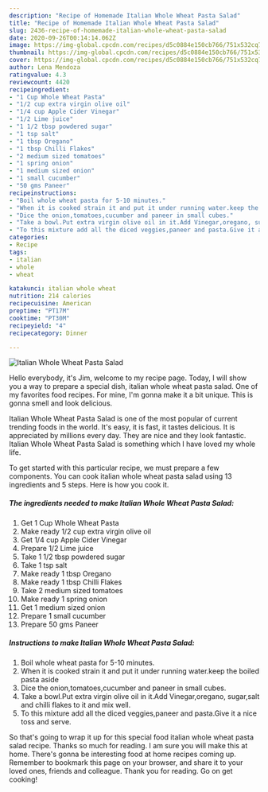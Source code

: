 ```yaml
---
description: "Recipe of Homemade Italian Whole Wheat Pasta Salad"
title: "Recipe of Homemade Italian Whole Wheat Pasta Salad"
slug: 2436-recipe-of-homemade-italian-whole-wheat-pasta-salad
date: 2020-09-26T00:14:14.062Z
image: https://img-global.cpcdn.com/recipes/d5c0884e150cb766/751x532cq70/italian-whole-wheat-pasta-salad-recipe-main-photo.jpg
thumbnail: https://img-global.cpcdn.com/recipes/d5c0884e150cb766/751x532cq70/italian-whole-wheat-pasta-salad-recipe-main-photo.jpg
cover: https://img-global.cpcdn.com/recipes/d5c0884e150cb766/751x532cq70/italian-whole-wheat-pasta-salad-recipe-main-photo.jpg
author: Lena Mendoza
ratingvalue: 4.3
reviewcount: 4420
recipeingredient:
- "1 Cup Whole Wheat Pasta"
- "1/2 cup extra virgin olive oil"
- "1/4 cup Apple Cider Vinegar"
- "1/2 Lime juice"
- "1 1/2 tbsp powdered sugar"
- "1 tsp salt"
- "1 tbsp Oregano"
- "1 tbsp Chilli Flakes"
- "2 medium sized tomatoes"
- "1 spring onion"
- "1 medium sized onion"
- "1 small cucumber"
- "50 gms Paneer"
recipeinstructions:
- "Boil whole wheat pasta for 5-10 minutes."
- "When it is cooked strain it and put it under running water.keep the boiled pasta aside"
- "Dice the onion,tomatoes,cucumber and paneer in small cubes."
- "Take a bowl.Put extra virgin olive oil in it.Add Vinegar,oregano, sugar,salt and chilli flakes to it and mix well."
- "To this mixture add all the diced veggies,paneer and pasta.Give it a nice toss and serve."
categories:
- Recipe
tags:
- italian
- whole
- wheat

katakunci: italian whole wheat 
nutrition: 214 calories
recipecuisine: American
preptime: "PT17M"
cooktime: "PT30M"
recipeyield: "4"
recipecategory: Dinner

---
```



![Italian Whole Wheat Pasta Salad](https://img-global.cpcdn.com/recipes/d5c0884e150cb766/751x532cq70/italian-whole-wheat-pasta-salad-recipe-main-photo.jpg)

Hello everybody, it's Jim, welcome to my recipe page. Today, I will show you a way to prepare a special dish, italian whole wheat pasta salad. One of my favorites food recipes. For mine, I'm gonna make it a bit unique. This is gonna smell and look delicious.

Italian Whole Wheat Pasta Salad is one of the most popular of current trending foods in the world. It's easy, it is fast, it tastes delicious. It is appreciated by millions every day. They are nice and they look fantastic. Italian Whole Wheat Pasta Salad is something which I have loved my whole life.




To get started with this particular recipe, we must prepare a few components. You can cook italian whole wheat pasta salad using 13 ingredients and 5 steps. Here is how you cook it.

<!--inarticleads1-->

##### The ingredients needed to make Italian Whole Wheat Pasta Salad:

1. Get 1 Cup Whole Wheat Pasta
1. Make ready 1/2 cup extra virgin olive oil
1. Get 1/4 cup Apple Cider Vinegar
1. Prepare 1/2 Lime juice
1. Take 1 1/2 tbsp powdered sugar
1. Take 1 tsp salt
1. Make ready 1 tbsp Oregano
1. Make ready 1 tbsp Chilli Flakes
1. Take 2 medium sized tomatoes
1. Make ready 1 spring onion
1. Get 1 medium sized onion
1. Prepare 1 small cucumber
1. Prepare 50 gms Paneer




<!--inarticleads2-->

##### Instructions to make Italian Whole Wheat Pasta Salad:

1. Boil whole wheat pasta for 5-10 minutes.
1. When it is cooked strain it and put it under running water.keep the boiled pasta aside
1. Dice the onion,tomatoes,cucumber and paneer in small cubes.
1. Take a bowl.Put extra virgin olive oil in it.Add Vinegar,oregano, sugar,salt and chilli flakes to it and mix well.
1. To this mixture add all the diced veggies,paneer and pasta.Give it a nice toss and serve.




So that's going to wrap it up for this special food italian whole wheat pasta salad recipe. Thanks so much for reading. I am sure you will make this at home. There's gonna be interesting food at home recipes coming up. Remember to bookmark this page on your browser, and share it to your loved ones, friends and colleague. Thank you for reading. Go on get cooking!
